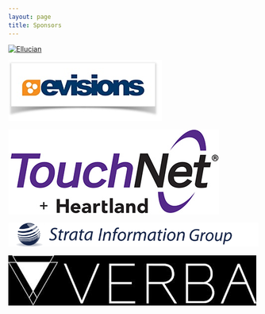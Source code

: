 ```yaml
---
layout: page
title: Sponsors
---
```


[![Ellucian](/img/ellucian.jpeg)][ellucian]

[![Evisions](/img/250-logo-evisions.png)][evisions]

[![Touchnet](/img/TouchNet+heartland_Logo_RGB.jpg)][touchnet]

[![Strata](/img/strata.gif)][strata]       

[![Verba](/img/VerbaLogo.png)][verba]

[ellucian]: http://www.ellucian.com/
[evisions]: http://www.evisions.com/
[touchnet]: http://http://www.touchnet.com/
[strata]: http://www.sigcorp.com/
[verba]: http://www.verbasoftware.com/



